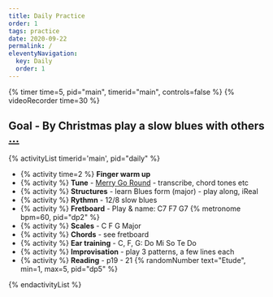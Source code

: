 ```yaml
---
title: Daily Practice
order: 1
tags: practice
date: 2020-09-22
permalink: /
eleventyNavigation:
  key: Daily
  order: 1
---
```


{% timer time=5, pid="main", timerid="main", controls=false %}
{% videoRecorder time=30 %}

## Goal - By Christmas play a slow blues with others [...](/activities/goal-blues)

<!-- markdownlint-disable MD013 -->

{% activityList timerid='main', pid="daily" %}

- {% activity time=2 %} **Finger warm up**
- {% activity %} **Tune** - [Merry Go Round](/tunes/merry-go-round) - transcribe, chord tones etc
- {% activity %} **Structures** - learn Blues form (major) - play along,  iReal
- {% activity %} **Rythmn** - 12/8 slow blues
- {% activity %} **Fretboard** - Play & name: C7 F7 G7 {% metronome bpm=60, pid="dp2" %} 
- {% activity %} **Scales** - C F G Major
- {% activity %} **Chords** - see fretboard
- {% activity %} **Ear training** - C, F, G: Do Mi So Te Do
- {% activity %} **Improvisation** - play 3 patterns, a few lines each
- {% activity %} **Reading** - p19 - 21 {% randomNumber text="Etude", min=1, max=5, pid="dp5"  %}

{% endactivityList %}

<!-- markdownlint-enable MD013 -->
